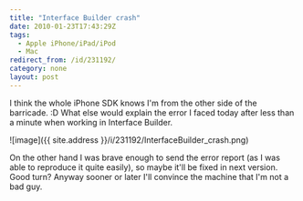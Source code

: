 ```yaml
---
title: "Interface Builder crash"
date: 2010-01-23T17:43:29Z
tags:
  - Apple iPhone/iPad/iPod
  - Mac
redirect_from: /id/231192/
category: none
layout: post
---
```

I think the whole iPhone SDK knows I'm from the other side of the barricade. :D What else would explain the error I faced today after less than a minute when working in Interface Builder.

![image]({{ site.address }}/i/231192/InterfaceBuilder_crash.png)

On the other hand I was brave enough to send the error report (as I was able to reproduce it quite easily), so maybe it'll be fixed in next version. Good turn? Anyway sooner or later I'll convince the machine that I'm not a bad guy.